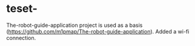# teset-
The-robot-guide-application project is used as a basis (https://github.com/m1pmap/The-robot-guide-application).
Added a wi-fi connection.
